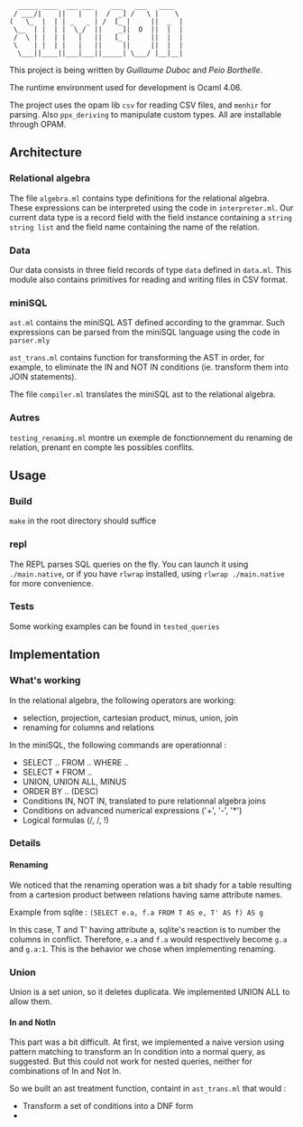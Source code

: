 ``` 
  _____ ____  ___ ___    ___   ___   ____  
 / ___/|    ||   |   |  /  _] /   \ |    \ 
(   \_  |  | | _   _ | /  [_ |     ||  _  |
 \__  | |  | |  \_/  ||    _]|  O  ||  |  |
 /  \ | |  | |   |   ||   [_ |     ||  |  |
 \    | |  | |   |   ||     ||     ||  |  |
  \___||____||___|___||_____| \___/ |__|__|
```


This project is being written by *Guillaume Duboc* and *Peio Borthelle*.

The runtime environment used for development is Ocaml 4.06.

The project uses the opam lib `csv` for reading CSV files, and `menhir` for parsing.
Also `ppx_deriving` to manipulate custom types. All are installable through OPAM.

## Architecture

### Relational algebra

The file `algebra.ml` contains type definitions for the relational algebra.
These expressions can be interpreted using the code in `interpreter.ml`. 
Our current data type is a record field with the field instance containing a `string string list` and the field name containing the name of the relation.

### Data

Our data consists in three field records of type `data` defined in `data.ml`. This module also contains
primitives for reading and writing files in CSV format.

### miniSQL

`ast.ml` contains the miniSQL AST defined according to the grammar. Such expressions can be parsed from the miniSQL language using the code in `parser.mly`

`ast_trans.ml` contains function for transforming the AST in order, for example, to eliminate the IN and NOT IN conditions (ie. transform them into JOIN statements).

The file `compiler.ml` translates the miniSQL ast to the relational algebra.

### Autres

`testing_renaming.ml` montre un exemple de fonctionnement du renaming de relation, prenant en compte les possibles conflits.

## Usage

### Build

`make` in the root directory should suffice

### repl

The REPL parses SQL queries on the fly.
You can launch it using `./main.native`, or if you have `rlwrap` installed, using `rlwrap ./main.native` for more convenience.

### Tests

Some working examples can be found in `tested_queries`

## Implementation

### What's working

In the relational algebra, the following operators are working:
- selection, projection, cartesian product, minus, union, join
- renaming for columns and relations

In the miniSQL, the following commands are operationnal :
- SELECT .. FROM .. WHERE ..
- SELECT * FROM ..
- UNION, UNION ALL, MINUS
- ORDER BY .. (DESC)
- Conditions IN, NOT IN, translated to pure relationnal algebra joins
- Conditions on advanced numerical expressions ('+', '-', '*')
- Logical formulas (/\, \/, !)

### Details

#### Renaming
We noticed that the renaming operation was a bit shady for a table 
resulting from a cartesion product between relations having 
same attribute names.

Example from sqlite :
`(SELECT e.a, f.a FROM T AS e, T' AS f) AS g`

In this case, T and T' having attribute a, sqlite's reaction is
to number the columns in conflict. Therefore, `e.a` and `f.a` would
respectively become `g.a` and `g.a:1`. This is the behavior 
we chose when implementing renaming.

### Union

Union is a set union, so it deletes duplicata. We implemented UNION ALL to
allow them.

#### In and NotIn

This part was a bit difficult. At first, we implemented a naive version using pattern matching
to transform an In condition into a normal query, as suggested. But this could not work for nested
queries, neither for combinations of In and Not In.

So we built an ast treatment function, containt in `ast_trans.ml` that would :

 - Transform a set of conditions into a DNF form
 - ​

